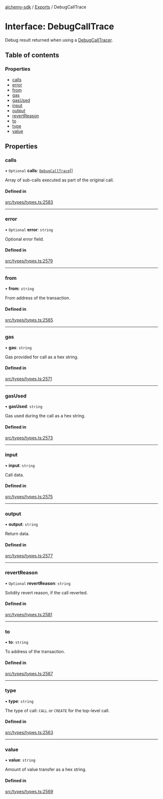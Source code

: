 [alchemy-sdk](../README.md) / [Exports](../modules.md) / DebugCallTrace

# Interface: DebugCallTrace

Debug result returned when using a [DebugCallTracer](DebugCallTracer.md).

## Table of contents

### Properties

- [calls](DebugCallTrace.md#calls)
- [error](DebugCallTrace.md#error)
- [from](DebugCallTrace.md#from)
- [gas](DebugCallTrace.md#gas)
- [gasUsed](DebugCallTrace.md#gasused)
- [input](DebugCallTrace.md#input)
- [output](DebugCallTrace.md#output)
- [revertReason](DebugCallTrace.md#revertreason)
- [to](DebugCallTrace.md#to)
- [type](DebugCallTrace.md#type)
- [value](DebugCallTrace.md#value)

## Properties

### calls

• `Optional` **calls**: [`DebugCallTrace`](DebugCallTrace.md)[]

Array of sub-calls executed as part of the original call.

#### Defined in

[src/types/types.ts:2583](https://github.com/alchemyplatform/alchemy-sdk-js/blob/46e9716/src/types/types.ts#L2583)

___

### error

• `Optional` **error**: `string`

Optional error field.

#### Defined in

[src/types/types.ts:2579](https://github.com/alchemyplatform/alchemy-sdk-js/blob/46e9716/src/types/types.ts#L2579)

___

### from

• **from**: `string`

From address of the transaction.

#### Defined in

[src/types/types.ts:2565](https://github.com/alchemyplatform/alchemy-sdk-js/blob/46e9716/src/types/types.ts#L2565)

___

### gas

• **gas**: `string`

Gas provided for call as a hex string.

#### Defined in

[src/types/types.ts:2571](https://github.com/alchemyplatform/alchemy-sdk-js/blob/46e9716/src/types/types.ts#L2571)

___

### gasUsed

• **gasUsed**: `string`

Gas used during the call as a hex string.

#### Defined in

[src/types/types.ts:2573](https://github.com/alchemyplatform/alchemy-sdk-js/blob/46e9716/src/types/types.ts#L2573)

___

### input

• **input**: `string`

Call data.

#### Defined in

[src/types/types.ts:2575](https://github.com/alchemyplatform/alchemy-sdk-js/blob/46e9716/src/types/types.ts#L2575)

___

### output

• **output**: `string`

Return data.

#### Defined in

[src/types/types.ts:2577](https://github.com/alchemyplatform/alchemy-sdk-js/blob/46e9716/src/types/types.ts#L2577)

___

### revertReason

• `Optional` **revertReason**: `string`

Solidity revert reason, if the call reverted.

#### Defined in

[src/types/types.ts:2581](https://github.com/alchemyplatform/alchemy-sdk-js/blob/46e9716/src/types/types.ts#L2581)

___

### to

• **to**: `string`

To address of the transaction.

#### Defined in

[src/types/types.ts:2567](https://github.com/alchemyplatform/alchemy-sdk-js/blob/46e9716/src/types/types.ts#L2567)

___

### type

• **type**: `string`

The type of call: `CALL` or `CREATE` for the top-level call.

#### Defined in

[src/types/types.ts:2563](https://github.com/alchemyplatform/alchemy-sdk-js/blob/46e9716/src/types/types.ts#L2563)

___

### value

• **value**: `string`

Amount of value transfer as a hex string.

#### Defined in

[src/types/types.ts:2569](https://github.com/alchemyplatform/alchemy-sdk-js/blob/46e9716/src/types/types.ts#L2569)
